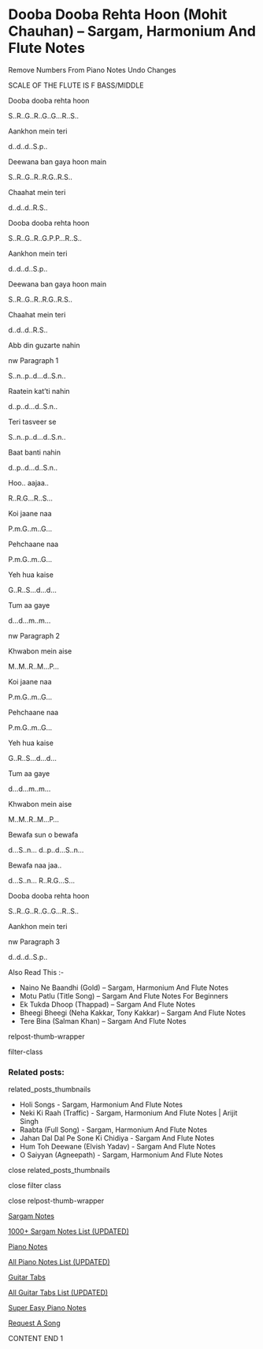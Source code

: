 
# Dooba Dooba Rehta Hoon (Mohit Chauhan) – Sargam, Harmonium And Flute Notes

Remove Numbers From Piano Notes
Undo Changes

SCALE OF THE FLUTE IS F BASS/MIDDLE

Dooba dooba rehta hoon

S..R..G..R..G..G…R..S..

Aankhon mein teri

d..d..d..S.p..

Deewana ban gaya hoon main

S..R..G..R..R.G..R.S..

Chaahat mein teri

d..d..d..R.S..

Dooba dooba rehta hoon

S..R..G..R..G.P.P…R..S..

Aankhon mein teri

d..d..d..S.p..

Deewana ban gaya hoon main

S..R..G..R..R.G..R.S..

Chaahat mein teri

d..d..d..R.S..

Abb din guzarte nahin

nw Paragraph 1

S..n..p..d…d..S.n..

Raatein kat’ti nahin

d..p..d…d..S.n..

Teri tasveer se

S..n..p..d…d..S.n..

Baat banti nahin

d..p..d…d..S.n..

Hoo.. aajaa..

R..R.G…R..S…

Koi jaane naa

P.m.G..m..G…

Pehchaane naa

P.m.G..m..G…

Yeh hua kaise

G..R..S…d…d…

Tum aa gaye

d…d…m..m…

nw Paragraph 2

Khwabon mein aise

M..M..R..M…P…

Koi jaane naa

P.m.G..m..G…

Pehchaane naa

P.m.G..m..G…

Yeh hua kaise

G..R..S…d…d…

Tum aa gaye

d…d…m..m…

Khwabon mein aise

M..M..R..M…P…

Bewafa sun o bewafa

d…S..n… d..p..d…S..n…

Bewafa naa jaa..

d…S..n… R..R.G…S…

Dooba dooba rehta hoon

S..R..G..R..G..G…R..S..

Aankhon mein teri

nw Paragraph 3

d..d..d..S.p..

Also Read This :-

* Naino Ne Baandhi (Gold) – Sargam, Harmonium And Flute Notes
* Motu Patlu (Title Song) – Sargam And Flute Notes For Beginners
* Ek Tukda Dhoop (Thappad) – Sargam And Flute Notes
* Bheegi Bheegi (Neha Kakkar, Tony Kakkar) – Sargam And Flute Notes
* Tere Bina (Salman Khan) – Sargam And Flute Notes

relpost-thumb-wrapper

filter-class

### Related posts:

related_posts_thumbnails

* Holi Songs - Sargam, Harmonium And Flute Notes
* Neki Ki Raah (Traffic) - Sargam, Harmonium And Flute Notes | Arijit Singh
* Raabta (Full Song) - Sargam, Harmonium And Flute Notes
* Jahan Dal Dal Pe Sone Ki Chidiya - Sargam And Flute Notes
* Hum Toh Deewane (Elvish Yadav) - Sargam And Flute Notes
* O Saiyyan (Agneepath) - Sargam, Harmonium And Flute Notes

close related_posts_thumbnails

close filter class

close relpost-thumb-wrapper

[Sargam Notes](https://www.notationsworld.com/sargam-notes.html)

[1000+ Sargam Notes List (UPDATED)](https://www.notationsworld.com/all-songs-list-sargam-notes.html)

[Piano Notes](https://www.notationsworld.com/piano-notes.html)

[All Piano Notes List (UPDATED)](https://www.notationsworld.com/all-songs-list-piano-notes.html)

[Guitar Tabs](https://www.notationsworld.com/guitar-tabs.html)

[All Guitar Tabs List (UPDATED)](https://www.notationsworld.com/all-songs-list-guitar-tabs.html)

[Super Easy Piano Notes](https://studywall.in/)

[Request A Song](https://www.notationsworld.com/request-a-song.html)

CONTENT END 1

